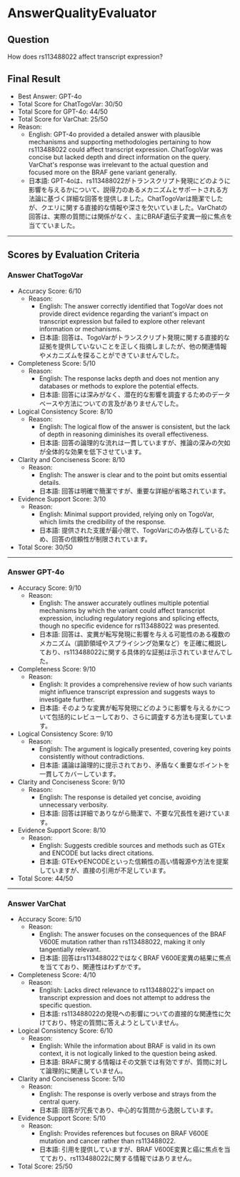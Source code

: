 # AnswerQualityEvaluator

## Question

How does rs113488022 affect transcript expression?

## Final Result

- Best Answer: GPT-4o
- Total Score for ChatTogoVar: 30/50
- Total Score for GPT-4o: 44/50
- Total Score for VarChat: 25/50
- Reason:
  - English: GPT-4o provided a detailed answer with plausible mechanisms and supporting methodologies pertaining to how rs113488022 could affect transcript expression. ChatTogoVar was concise but lacked depth and direct information on the query. VarChat's response was irrelevant to the actual question and focused more on the BRAF gene variant generally.
  - 日本語: GPT-4oは、rs113488022がトランスクリプト発現にどのように影響を与えるかについて、説得力のあるメカニズムとサポートされる方法論に基づく詳細な回答を提供しました。ChatTogoVarは簡潔でしたが、クエリに関する直接的な情報や深さを欠いていました。VarChatの回答は、実際の質問には関係がなく、主にBRAF遺伝子変異一般に焦点を当てていました。

---

## Scores by Evaluation Criteria

### Answer ChatTogoVar
- Accuracy Score: 6/10
  - Reason: 
    - English: The answer correctly identified that TogoVar does not provide direct evidence regarding the variant's impact on transcript expression but failed to explore other relevant information or mechanisms.
    - 日本語: 回答は、TogoVarがトランスクリプト発現に関する直接的な証拠を提供していないことを正しく指摘しましたが、他の関連情報やメカニズムを探ることができていませんでした。
- Completeness Score: 5/10
  - Reason: 
    - English: The response lacks depth and does not mention any databases or methods to explore the potential effects.
    - 日本語: 回答には深みがなく、潜在的な影響を調査するためのデータベースや方法についての言及がありませんでした。
- Logical Consistency Score: 8/10
  - Reason: 
    - English: The logical flow of the answer is consistent, but the lack of depth in reasoning diminishes its overall effectiveness.
    - 日本語: 回答の論理的な流れは一貫していますが、推論の深みの欠如が全体的な効果を低下させています。
- Clarity and Conciseness Score: 8/10
  - Reason: 
    - English: The answer is clear and to the point but omits essential details.
    - 日本語: 回答は明確で簡潔ですが、重要な詳細が省略されています。
- Evidence Support Score: 3/10
  - Reason: 
    - English: Minimal support provided, relying only on TogoVar, which limits the credibility of the response.
    - 日本語: 提供された支援が最小限で、TogoVarにのみ依存しているため、回答の信頼性が制限されています。
- Total Score: 30/50

---

### Answer GPT-4o
- Accuracy Score: 9/10
  - Reason: 
    - English: The answer accurately outlines multiple potential mechanisms by which the variant could affect transcript expression, including regulatory regions and splicing effects, though no specific evidence for rs113488022 was presented.
    - 日本語: 回答は、変異が転写発現に影響を与える可能性のある複数のメカニズム（調節領域やスプライシング効果など）を正確に概説しており、rs113488022に関する具体的な証拠は示されていませんでした。
- Completeness Score: 9/10
  - Reason: 
    - English: It provides a comprehensive review of how such variants might influence transcript expression and suggests ways to investigate further.
    - 日本語: そのような変異が転写発現にどのように影響を与えるかについて包括的にレビューしており、さらに調査する方法も提案しています。
- Logical Consistency Score: 9/10
  - Reason: 
    - English: The argument is logically presented, covering key points consistently without contradictions.
    - 日本語: 議論は論理的に提示されており、矛盾なく重要なポイントを一貫してカバーしています。
- Clarity and Conciseness Score: 9/10
  - Reason: 
    - English: The response is detailed yet concise, avoiding unnecessary verbosity.
    - 日本語: 回答は詳細でありながら簡潔で、不要な冗長性を避けています。
- Evidence Support Score: 8/10
  - Reason: 
    - English: Suggests credible sources and methods such as GTEx and ENCODE but lacks direct citations.
    - 日本語: GTExやENCODEといった信頼性の高い情報源や方法を提案していますが、直接の引用が不足しています。
- Total Score: 44/50

---

### Answer VarChat
- Accuracy Score: 5/10
  - Reason: 
    - English: The answer focuses on the consequences of the BRAF V600E mutation rather than rs113488022, making it only tangentially relevant.
    - 日本語: 回答はrs113488022ではなくBRAF V600E変異の結果に焦点を当てており、関連性はわずかです。
- Completeness Score: 4/10
  - Reason: 
    - English: Lacks direct relevance to rs113488022's impact on transcript expression and does not attempt to address the specific question.
    - 日本語: rs113488022の発現への影響についての直接的な関連性に欠けており、特定の質問に答えようとしていません。
- Logical Consistency Score: 6/10
  - Reason: 
    - English: While the information about BRAF is valid in its own context, it is not logically linked to the question being asked.
    - 日本語: BRAFに関する情報はその文脈では有効ですが、質問に対して論理的に関連していません。
- Clarity and Conciseness Score: 5/10
  - Reason: 
    - English: The response is overly verbose and strays from the central query.
    - 日本語: 回答が冗長であり、中心的な質問から逸脱しています。
- Evidence Support Score: 5/10
  - Reason: 
    - English: Provides references but focuses on BRAF V600E mutation and cancer rather than rs113488022.
    - 日本語: 引用を提供していますが、BRAF V600E変異と癌に焦点を当てており、rs113488022に関する情報ではありません。
- Total Score: 25/50